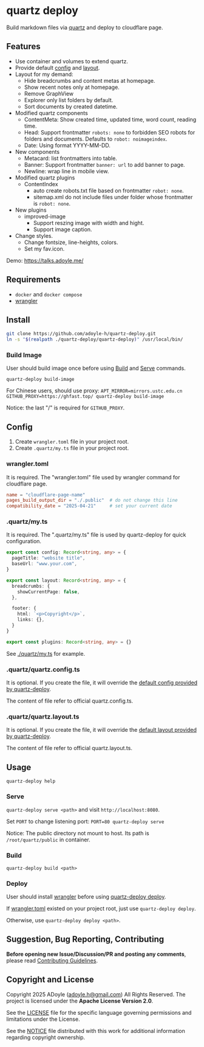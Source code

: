 # quartz deploy

Build markdown files via [quartz](https://github.com/jackyzha0/quartz) and deploy to cloudflare page.

## Features

- Use container and volumes to extend quartz.
- Provide default [config](#config) and [layout](#quartzquartzlayoutts).
- Layout for my demand:
  - Hide breadcrumbs and content metas at homepage.
  - Show recent notes only at homepage.
  - Remove GraphView
  - Explorer only list folders by default.
  - Sort documents by created datetime.
- Modified quartz components
  - ContentMeta: Show created time, updated time, word count, reading time.
  - Head: Support frontmatter `robots: none` to forbidden SEO robots for folders and documents. Defaults to `robot: noimageindex`.
  - Date: Using format YYYY-MM-DD.
- New components
  - Metacard: list frontmatters into table.
  - Banner: Support frontmatter `banner: url` to add banner to page.
  - Newline: wrap line in mobile view.
- Modified quartz plugins
  - ContentIndex
      - auto create robots.txt file based on frontmatter `robot: none`.
      - sitemap.xml do not include files under folder whose frontmatter is `robot: none`.
- New plugins
  - improved-image
      - Support reszing image with width and hight.
      - Support image caption.
- Change styles.
  - Change fontsize, line-heights, colors.
  - Set my fav.icon.

Demo: https://talks.adoyle.me/

## Requirements

- `docker` and `docker compose`
- [wrangler](https://developers.cloudflare.com/workers/wrangler/install-and-update/)

## Install

```sh
git clone https://github.com/adoyle-h/quartz-deploy.git
ln -s "$(realpath ./quartz-deploy/quartz-deploy)" /usr/local/bin/
```

### Build Image

User should build image once before using [Build](#build) and [Serve](#serve) commands.

`quartz-deploy build-image`

For Chinese users, should use proxy: `APT_MIRROR=mirrors.ustc.edu.cn GITHUB_PROXY=https://ghfast.top/ quartz-deploy build-image`

Notice: the last "/" is required for `GITHUB_PROXY`.

## Config

1. Create `wrangler.toml` file in your project root.
2. Create `.quartz/my.ts` file in your project root.

### wrangler.toml

It is required. The "wrangler.toml" file used by wrangler command for cloudflare page.

```toml
name = "cloudflare-page-name"
pages_build_output_dir = "./.public"  # do not change this line
compatibility_date = "2025-04-21"     # set your current date
```

### .quartz/my.ts

It is required. The ".quartz/my.ts" file is used by quartz-deploy for quick configuration.

```typescript
export const config: Record<string, any> = {
  pageTitle: "website title",
  baseUrl: "www.your.com",
}

export const layout: Record<string, any> = {
  breadcrumbs: {
    showCurrentPage: false,
  },

  footer: {
    html: `<p>Copyright</p>`,
    links: {},
  }
}

export const plugins: Record<string, any> = {}
```

See [./quartz/my.ts](./quartz/my.ts) for example.

### .quartz/quartz.config.ts

It is optional. If you create the file, it will override the [default config provided by quartz-deploy](./quartz/config.ts).

The content of file refer to official quartz.config.ts.

### .quartz/quartz.layout.ts

It is optional. If you create the file, it will override the [default layout provided by quartz-deploy](./quartz/layout.ts).

The content of file refer to official quartz.layout.ts.

## Usage

`quartz-deploy help`

### Serve

`quartz-deploy serve <path>` and visit `http://localhost:8080`.

Set `PORT` to change listening port: `PORT=80 quartz-deploy serve`

Notice: The public directory not mount to host. Its path is `/root/quartz/public` in container.

### Build

`quartz-deploy build <path>`

### Deploy

User should install [wrangler](https://developers.cloudflare.com/workers/wrangler/install-and-update/) before using [quartz-deploy deploy](#deploy).

If [wrangler.toml](https://developers.cloudflare.com/workers/wrangler/configuration/) existed on your project root, just use `quartz-deploy deploy`.

Otherwise, use `quartz-deploy deploy <path>`.

## Suggestion, Bug Reporting, Contributing

**Before opening new Issue/Discussion/PR and posting any comments**, please read [Contributing Guidelines](https://gcg.adoyle.me/CONTRIBUTING).

## Copyright and License

Copyright 2025 ADoyle (adoyle.h@gmail.com) All Rights Reserved.
The project is licensed under the **Apache License Version 2.0**.

See the [LICENSE][] file for the specific language governing permissions and limitations under the License.

See the [NOTICE][] file distributed with this work for additional information regarding copyright ownership.


<!-- links -->

[LICENSE]: ./LICENSE
[NOTICE]: ./NOTICE
